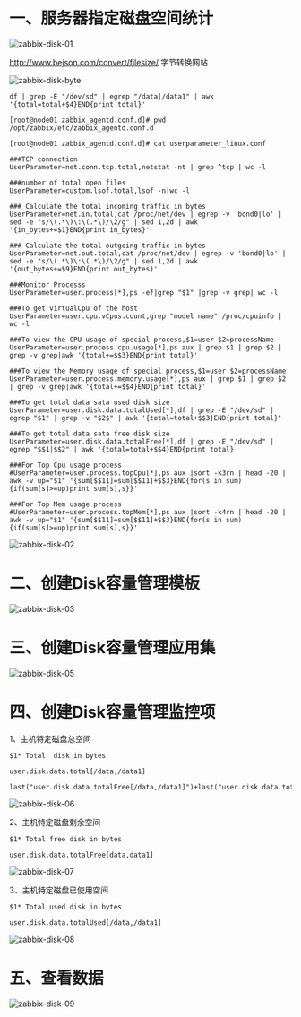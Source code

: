 # 一、服务器指定磁盘空间统计

  ![zabbix-disk-01](https://github.com/Lancger/opslinux/blob/master/images/zabbix-disk-01.png)
  
  http://www.bejson.com/convert/filesize/   字节转换网站
  
  ![zabbix-disk-byte](https://github.com/Lancger/opslinux/blob/master/images/zabbix-disk-byte.png)


```
df | grep -E "/dev/sd" | egrep "/data|/data1" | awk '{total=total+$4}END{print total}'
```

```
[root@node01 zabbix_agentd.conf.d]# pwd
/opt/zabbix/etc/zabbix_agentd.conf.d

[root@node01 zabbix_agentd.conf.d]# cat userparameter_linux.conf

###TCP connection
UserParameter=net.conn.tcp.total,netstat -nt | grep ^tcp | wc -l

###number of total open files
UserParameter=custom.lsof.total,lsof -n|wc -l

### Calculate the total incoming traffic in bytes
UserParameter=net.in.total,cat /proc/net/dev | egrep -v 'bond0|lo' | sed -e "s/\(.*\)\:\(.*\)/\2/g" | sed 1,2d | awk '{in_bytes+=$1}END{print in_bytes}'

### Calculate the total outgoing traffic in bytes
UserParameter=net.out.total,cat /proc/net/dev | egrep -v 'bond0|lo' | sed -e "s/\(.*\)\:\(.*\)/\2/g" | sed 1,2d | awk '{out_bytes+=$9}END{print out_bytes}'

###Monitor Processs
UserParameter=user.process[*],ps -ef|grep "$1" |grep -v grep| wc -l

###To get virtualCpu of the host
UserParameter=user.cpu.vCpus.count,grep "model name" /proc/cpuinfo | wc -l

###To view the CPU usage of special process,$1=user $2=processName
UserParameter=user.process.cpu.usage[*],ps aux | grep $1 | grep $2 | grep -v grep|awk '{total+=$$3}END{print total}'

###To view the Memory usage of special process,$1=user $2=processName
UserParameter=user.process.memory.usage[*],ps aux | grep $1 | grep $2 | grep -v grep|awk '{total+=$$4}END{print total}'

###To get total data sata used disk size
UserParameter=user.disk.data.totalUsed[*],df | grep -E "/dev/sd" | egrep "$1" | grep -v "$2$" | awk '{total=total+$$3}END{print total}'

###To get total data sata free disk size
UserParameter=user.disk.data.totalFree[*],df | grep -E "/dev/sd" | egrep "$$1|$$2" | awk '{total=total+$$4}END{print total}'

###For Top Cpu usage process
#UserParameter=user.process.topCpu[*],ps aux |sort -k3rn | head -20 | awk -v up="$1" '{sum[$$11]=sum[$$11]+$$3}END{for(s in sum){if(sum[s]>=up)print sum[s],s}}'

###For Top Mem usage process
#UserParameter=user.process.topMem[*],ps aux |sort -k4rn | head -20 | awk -v up="$1" '{sum[$$11]=sum[$$11]+$$3}END{for(s in sum){if(sum[s]>=up)print sum[s],s}}'
```

  ![zabbix-disk-02](https://github.com/Lancger/opslinux/blob/master/images/zabbix-disk-02.png)


# 二、创建Disk容量管理模板

  ![zabbix-disk-03](https://github.com/Lancger/opslinux/blob/master/images/zabbix-disk-03.png)
  
# 三、创建Disk容量管理应用集

  ![zabbix-disk-05](https://github.com/Lancger/opslinux/blob/master/images/zabbix-disk-05.png)

# 四、创建Disk容量管理监控项
  
  1、主机特定磁盘总空间
  ```
  $1* Total  disk in bytes
  
  user.disk.data.total[/data,/data1]
  
  last("user.disk.data.totalFree[/data,/data1]")+last("user.disk.data.totalUsed[/data,/data1]")
  ```
  
  ![zabbix-disk-06](https://github.com/Lancger/opslinux/blob/master/images/zabbix-disk-06.png)
  
  
  2、主机特定磁盘剩余空间
  ```
  $1* Total free disk in bytes
  
  user.disk.data.totalFree[data,data1]
  ```
  
  ![zabbix-disk-07](https://github.com/Lancger/opslinux/blob/master/images/zabbix-disk-07.png)
  
  
  3、主机特定磁盘已使用空间
  ```
  $1* Total used disk in bytes
  
  user.disk.data.totalUsed[/data,/data1]
  ```
  
  ![zabbix-disk-08](https://github.com/Lancger/opslinux/blob/master/images/zabbix-disk-08.png)
  
  
  # 五、查看数据
  
   ![zabbix-disk-09](https://github.com/Lancger/opslinux/blob/master/images/zabbix-disk-09.png)

  
